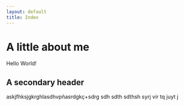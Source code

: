 ```yaml
---
layout: default
title: Index
---
```


# A little about me
Hello World!

## A secondary header
askjfhksjgkrghlasdhvpñasrdgkç+sdrg
sdh
sdth
sdthsh
syrj
vir tq
juyt
j

